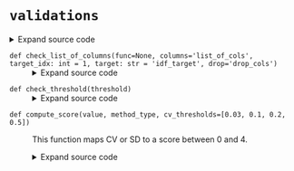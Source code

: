 # <code>validations</code>
<details class="source">
<summary>
<span>Expand source code</span>
</summary>
<pre>
```python
from functools import partial, wraps

from loguru import logger

from anovos.shared.utils import attributeType_segregation


def check_list_of_columns(
    func=None,
    columns="list_of_cols",
    target_idx: int = 1,
    target: str = "idf_target",
    drop="drop_cols",
):
    if func is None:
        return partial(check_list_of_columns, columns=columns, target=target, drop=drop)

    @wraps(func)
    def validate(*args, **kwargs):
        logger.debug("check the list of columns")

        idf_target = kwargs.get(target, "") or args[target_idx]

        cols_raw = kwargs.get(columns, "all")
        if isinstance(cols_raw, str):
            if cols_raw == "all":
                num_cols, cat_cols, other_cols = attributeType_segregation(idf_target)
                cols = num_cols + cat_cols
            else:
                cols = [x.strip() for x in cols_raw.split("|")]
        elif isinstance(cols_raw, list):
            cols = cols_raw
        else:
            raise TypeError(
                f"'{columns}' must be either a string or a list of strings."
                f" Received {type(cols_raw)}."
            )

        drops_raw = kwargs.get(drop, [])
        if isinstance(drops_raw, str):
            drops = [x.strip() for x in drops_raw.split("|")]
        elif isinstance(drops_raw, list):
            drops = drops_raw
        else:
            raise TypeError(
                f"'{drop}' must be either a string or a list of strings. "
                f"Received {type(drops_raw)}."
            )

        final_cols = list(set(e for e in cols if e not in drops))

        if not final_cols:
            raise ValueError(
                f"Empty set of columns is given. Columns to select: {cols}, columns to drop: {drops}."
            )

        if any(x not in idf_target.columns for x in final_cols):
            raise ValueError(
                f"Not all columns are in the input dataframe. "
                f"Missing columns: {set(final_cols) - set(idf_target.columns)}"
            )

        kwargs[columns] = final_cols
        kwargs[drop] = []

        return func(*args, **kwargs)

    return validate


def check_distance_method(func=None, param="method_type"):
    if func is None:
        return partial(check_distance_method, param=param)

    @wraps(func)
    def validate(*args, **kwargs):
        dist_distance_methods = kwargs.get(param, "PSI")

        if isinstance(dist_distance_methods, str):
            if dist_distance_methods == "all":
                dist_distance_methods = ["PSI", "JSD", "HD", "KS"]
            else:
                dist_distance_methods = [
                    x.strip() for x in dist_distance_methods.split("|")
                ]

        if any(x not in ("PSI", "JSD", "HD", "KS") for x in dist_distance_methods):
            raise TypeError(f"Invalid input for {param}")

        kwargs[param] = dist_distance_methods

        return func(*args, **kwargs)

    return validate


def compute_score(value, method_type, cv_thresholds=[0.03, 0.1, 0.2, 0.5]):
    """
    This function maps CV or SD to a score between 0 and 4.
    """
    if value is None:
        return None

    if method_type == "cv":
        cv = abs(value)
        stability_index = [4, 3, 2, 1, 0]
        for i, thresh in enumerate(cv_thresholds):
            if cv < thresh:
                return float(stability_index[i])
        return float(stability_index[-1])

    elif method_type == "sd":
        sd = value
        if sd <= 0.005:
            return 4.0
        elif sd <= 0.01:
            return round(-100 * sd + 4.5, 1)
        elif sd <= 0.05:
            return round(-50 * sd + 4, 1)
        elif sd <= 0.1:
            return round(-30 * sd + 3, 1)
        else:
            return 0.0

    else:
        raise TypeError("method_type must be either 'cv' or 'sd'.")


def compute_si(metric_weightages):
    def compute_si_(attr_type, mean_stddev, mean_cv, stddev_cv, kurtosis_cv):
        if attr_type == "Binary":
            mean_si = compute_score(mean_stddev, "sd")
            stability_index = mean_si
            stddev_si, kurtosis_si = None, None
        else:
            mean_si = compute_score(mean_cv, "cv")
            stddev_si = compute_score(stddev_cv, "cv")
            kurtosis_si = compute_score(kurtosis_cv, "cv")
            if mean_si is None or stddev_si is None or kurtosis_si is None:
                stability_index = None
            else:
                stability_index = round(
                    mean_si * metric_weightages.get("mean", 0)
                    + stddev_si * metric_weightages.get("stddev", 0)
                    + kurtosis_si * metric_weightages.get("kurtosis", 0),
                    4,
                )
        return [mean_si, stddev_si, kurtosis_si, stability_index]

    return compute_si_


def check_metric_weightages(metric_weightages):
    if (
        round(
            metric_weightages.get("mean", 0)
            + metric_weightages.get("stddev", 0)
            + metric_weightages.get("kurtosis", 0),
            3,
        )
        != 1
    ):
        raise ValueError(
            "Invalid input for metric weightages. Either metric name is incorrect or sum of metric weightages is not 1.0."
        )


def check_threshold(threshold):
    if (threshold < 0) or (threshold > 4):
        raise ValueError(
            "Invalid input for metric threshold. It must be a number between 0 and 4."
        )
```
</pre>
</details>
## Functions
<dl>
<dt id="anovos.drift_stability.validations.check_distance_method"><code class="name flex hljs csharp">
<span class="k">def</span> <span class="nf"><span class="ident">check_distance_method</span></span>(<span class="n">func=None, param='method_type')</span>
</code></dt>
<dd>
<div class="desc"></div>
<details class="source">
<summary>
<span>Expand source code</span>
</summary>
<pre>
```python
def check_distance_method(func=None, param="method_type"):
    if func is None:
        return partial(check_distance_method, param=param)

    @wraps(func)
    def validate(*args, **kwargs):
        dist_distance_methods = kwargs.get(param, "PSI")

        if isinstance(dist_distance_methods, str):
            if dist_distance_methods == "all":
                dist_distance_methods = ["PSI", "JSD", "HD", "KS"]
            else:
                dist_distance_methods = [
                    x.strip() for x in dist_distance_methods.split("|")
                ]

        if any(x not in ("PSI", "JSD", "HD", "KS") for x in dist_distance_methods):
            raise TypeError(f"Invalid input for {param}")

        kwargs[param] = dist_distance_methods

        return func(*args, **kwargs)

    return validate
```
</pre>
</details>
</dd>
<dt id="anovos.drift_stability.validations.check_list_of_columns"><code class="name flex hljs csharp">
<span class="k">def</span> <span class="nf"><span class="ident">check_list_of_columns</span></span>(<span class="n">func=None, columns='list_of_cols', target_idx: int = 1, target: str = 'idf_target', drop='drop_cols')</span>
</code></dt>
<dd>
<div class="desc"></div>
<details class="source">
<summary>
<span>Expand source code</span>
</summary>
<pre>
```python
def check_list_of_columns(
    func=None,
    columns="list_of_cols",
    target_idx: int = 1,
    target: str = "idf_target",
    drop="drop_cols",
):
    if func is None:
        return partial(check_list_of_columns, columns=columns, target=target, drop=drop)

    @wraps(func)
    def validate(*args, **kwargs):
        logger.debug("check the list of columns")

        idf_target = kwargs.get(target, "") or args[target_idx]

        cols_raw = kwargs.get(columns, "all")
        if isinstance(cols_raw, str):
            if cols_raw == "all":
                num_cols, cat_cols, other_cols = attributeType_segregation(idf_target)
                cols = num_cols + cat_cols
            else:
                cols = [x.strip() for x in cols_raw.split("|")]
        elif isinstance(cols_raw, list):
            cols = cols_raw
        else:
            raise TypeError(
                f"'{columns}' must be either a string or a list of strings."
                f" Received {type(cols_raw)}."
            )

        drops_raw = kwargs.get(drop, [])
        if isinstance(drops_raw, str):
            drops = [x.strip() for x in drops_raw.split("|")]
        elif isinstance(drops_raw, list):
            drops = drops_raw
        else:
            raise TypeError(
                f"'{drop}' must be either a string or a list of strings. "
                f"Received {type(drops_raw)}."
            )

        final_cols = list(set(e for e in cols if e not in drops))

        if not final_cols:
            raise ValueError(
                f"Empty set of columns is given. Columns to select: {cols}, columns to drop: {drops}."
            )

        if any(x not in idf_target.columns for x in final_cols):
            raise ValueError(
                f"Not all columns are in the input dataframe. "
                f"Missing columns: {set(final_cols) - set(idf_target.columns)}"
            )

        kwargs[columns] = final_cols
        kwargs[drop] = []

        return func(*args, **kwargs)

    return validate
```
</pre>
</details>
</dd>
<dt id="anovos.drift_stability.validations.check_metric_weightages"><code class="name flex hljs csharp">
<span class="k">def</span> <span class="nf"><span class="ident">check_metric_weightages</span></span>(<span class="n">metric_weightages)</span>
</code></dt>
<dd>
<div class="desc"></div>
<details class="source">
<summary>
<span>Expand source code</span>
</summary>
<pre>
```python
def check_metric_weightages(metric_weightages):
    if (
        round(
            metric_weightages.get("mean", 0)
            + metric_weightages.get("stddev", 0)
            + metric_weightages.get("kurtosis", 0),
            3,
        )
        != 1
    ):
        raise ValueError(
            "Invalid input for metric weightages. Either metric name is incorrect or sum of metric weightages is not 1.0."
        )
```
</pre>
</details>
</dd>
<dt id="anovos.drift_stability.validations.check_threshold"><code class="name flex hljs csharp">
<span class="k">def</span> <span class="nf"><span class="ident">check_threshold</span></span>(<span class="n">threshold)</span>
</code></dt>
<dd>
<div class="desc"></div>
<details class="source">
<summary>
<span>Expand source code</span>
</summary>
<pre>
```python
def check_threshold(threshold):
    if (threshold < 0) or (threshold > 4):
        raise ValueError(
            "Invalid input for metric threshold. It must be a number between 0 and 4."
        )
```
</pre>
</details>
</dd>
<dt id="anovos.drift_stability.validations.compute_score"><code class="name flex hljs csharp">
<span class="k">def</span> <span class="nf"><span class="ident">compute_score</span></span>(<span class="n">value, method_type, cv_thresholds=[0.03, 0.1, 0.2, 0.5])</span>
</code></dt>
<dd>
<div class="desc"><p>This function maps CV or SD to a score between 0 and 4.</p></div>
<details class="source">
<summary>
<span>Expand source code</span>
</summary>
<pre>
```python
def compute_score(value, method_type, cv_thresholds=[0.03, 0.1, 0.2, 0.5]):
    """
    This function maps CV or SD to a score between 0 and 4.
    """
    if value is None:
        return None

    if method_type == "cv":
        cv = abs(value)
        stability_index = [4, 3, 2, 1, 0]
        for i, thresh in enumerate(cv_thresholds):
            if cv < thresh:
                return float(stability_index[i])
        return float(stability_index[-1])

    elif method_type == "sd":
        sd = value
        if sd <= 0.005:
            return 4.0
        elif sd <= 0.01:
            return round(-100 * sd + 4.5, 1)
        elif sd <= 0.05:
            return round(-50 * sd + 4, 1)
        elif sd <= 0.1:
            return round(-30 * sd + 3, 1)
        else:
            return 0.0

    else:
        raise TypeError("method_type must be either 'cv' or 'sd'.")
```
</pre>
</details>
</dd>
<dt id="anovos.drift_stability.validations.compute_si"><code class="name flex hljs csharp">
<span class="k">def</span> <span class="nf"><span class="ident">compute_si</span></span>(<span class="n">metric_weightages)</span>
</code></dt>
<dd>
<div class="desc"></div>
<details class="source">
<summary>
<span>Expand source code</span>
</summary>
<pre>
```python
def compute_si(metric_weightages):
    def compute_si_(attr_type, mean_stddev, mean_cv, stddev_cv, kurtosis_cv):
        if attr_type == "Binary":
            mean_si = compute_score(mean_stddev, "sd")
            stability_index = mean_si
            stddev_si, kurtosis_si = None, None
        else:
            mean_si = compute_score(mean_cv, "cv")
            stddev_si = compute_score(stddev_cv, "cv")
            kurtosis_si = compute_score(kurtosis_cv, "cv")
            if mean_si is None or stddev_si is None or kurtosis_si is None:
                stability_index = None
            else:
                stability_index = round(
                    mean_si * metric_weightages.get("mean", 0)
                    + stddev_si * metric_weightages.get("stddev", 0)
                    + kurtosis_si * metric_weightages.get("kurtosis", 0),
                    4,
                )
        return [mean_si, stddev_si, kurtosis_si, stability_index]

    return compute_si_
```
</pre>
</details>
</dd>
</dl>